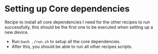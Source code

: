 # Setting up Core dependencies

Recipe to install all core dependencies I need for the other recipes to run successfully, this should be the first one to be executed when setting up a new device.

- Run `bash ./run.sh` to setup all the core dependencies.
- After this, you should be able to run all other recipes scripts.
